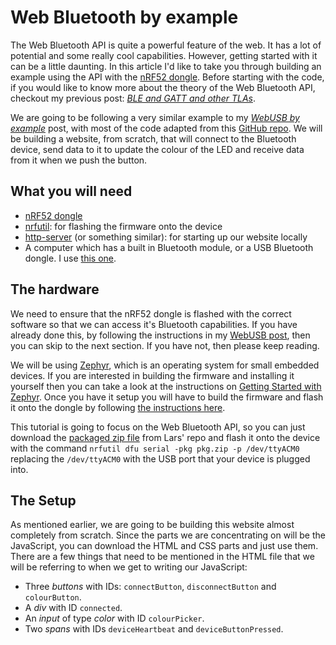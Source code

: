 # Web Bluetooth by example

The Web Bluetooth API is quite a powerful feature of the web. It has a lot of potential and some really cool capabilities. However, getting started with it can be a little daunting. In this article I'd like to take you through building an example using the API with the [nRF52 dongle](https://www.nordicsemi.com/?sc_itemid=%7BCDCCA013-FE4C-4655-B20C-1557AB6568C9%7D). Before starting with the code, if you would like to know more about the theory of the Web Bluetooth API, checkout my previous post: [_BLE and GATT and other TLAs_](https://medium.com/@gerybbg/ble-and-gatt-and-other-tlas-d6619cb684dd).

We are going to be following a very similar example to my [_WebUSB by example_](https://medium.com/@gerybbg/webusb-by-example-b4358e6a133c) post, with most of the code adapted from this [GitHub repo](https://github.com/larsgk/web-nrf52-dongle). We will be building a website, from scratch, that will connect to the Bluetooth device, send data to it to update the colour of the LED and receive data from it when we push the button.

## What you will need

- [nRF52 dongle](https://www.nordicsemi.com/?sc_itemid=%7BCDCCA013-FE4C-4655-B20C-1557AB6568C9%7D)
- [nrfutil](https://github.com/NordicSemiconductor/pc-nrfutil): for flashing the firmware onto the device
- [http-server](https://www.npmjs.com/package/http-server) (or something similar): for starting up our website locally
- A computer which has a built in Bluetooth module, or a USB Bluetooth dongle. I use [this one](https://www.kensington.com/p/products/connectivity/usb-hubs-adapters/kensington-bluetooth-4.0-usb-adapter/).

## The hardware

We need to ensure that the nRF52 dongle is flashed with the correct software so that we can access it's Bluetooth capabilities. If you have already done this, by following the instructions in my [WebUSB post](https://medium.com/@gerybbg/webusb-by-example-b4358e6a133c), then you can skip to the next section. If you have not, then please keep reading.

We will be using [Zephyr](https://www.zephyrproject.org/), which is an operating system for small embedded devices. If you are interested in building the firmware and installing it yourself then you can take a look at the instructions on [Getting Started with Zephyr](https://docs.zephyrproject.org/latest/getting_started/index.html). Once you have it setup you will have to build the firmware and flash it onto the dongle by following [the instructions here](https://github.com/larsgk/web-nrf52-dongle/tree/master/dongle_firmware).

This tutorial is going to focus on the Web Bluetooth API, so you can just download the [packaged zip file](https://github.com/larsgk/web-nrf52-dongle/releases) from Lars' repo and flash it onto the device with the command `nrfutil dfu serial -pkg pkg.zip -p /dev/ttyACM0` replacing the `/dev/ttyACM0` with the USB port that your device is plugged into.

## The Setup

As mentioned earlier, we are going to be building this website almost completely from scratch. Since the parts we are concentrating on will be the JavaScript, you can download the HTML and CSS parts and just use them. There are a few things that need to be mentioned in the HTML file that we will be referring to when we get to writing our JavaScript:

- Three _buttons_ with IDs: `connectButton`, `disconnectButton` and `colourButton`.
- A _div_ with ID `connected`.
- An _input_ of type _color_ with ID `colourPicker`.
- Two _spans_ with IDs `deviceHeartbeat` and `deviceButtonPressed`.